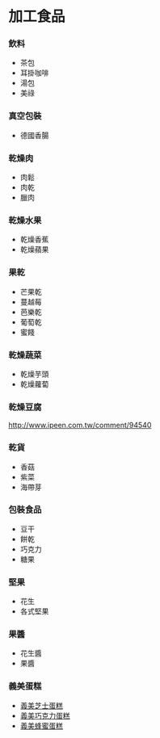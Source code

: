 # 加工食品

### 飲料
+ 茶包
+ 耳掛咖啡
+ 湯包
+ 美祿

### 真空包裝
+ 德國香腸

### 乾燥肉
+ 肉鬆
+ 肉乾
+ 臘肉

### 乾燥水果
+ 乾燥香蕉
+ 乾燥蘋果

### 果乾
+ 芒果乾
+ 蔓越莓
+ 芭樂乾
+ 葡萄乾
+ 蜜餞

### 乾燥蔬菜
+ 乾燥芋頭
+ 乾燥蘿蔔

### 乾燥豆腐
http://www.ipeen.com.tw/comment/94540

### 乾貨
+ 香菇
+ 紫菜
+ 海帶芽

### 包裝食品
+ 豆干
+ 餅乾
+ 巧克力
+ 糖果

### 堅果
+ 花生
+ 各式堅果

### 果醬
+ 花生醬
+ 果醬


### 義美蛋糕

+ [義美芝士蛋糕](https://imec.imeifoods.com.tw/Product.aspx?ProductGuid=6de138f5-5b97-482d-8909-f9d1f0b3fb01)
+ [義美巧克力蛋糕](https://imec.imeifoods.com.tw/Product.aspx?ProductGuid=31a7c4eb-3862-42e1-869f-f1debaab9707)
+ [義美蜂蜜蛋糕](https://imec.imeifoods.com.tw/Product.aspx?ProductGuid=dbc74ce3-d81e-4e89-9929-0e580cdae236)